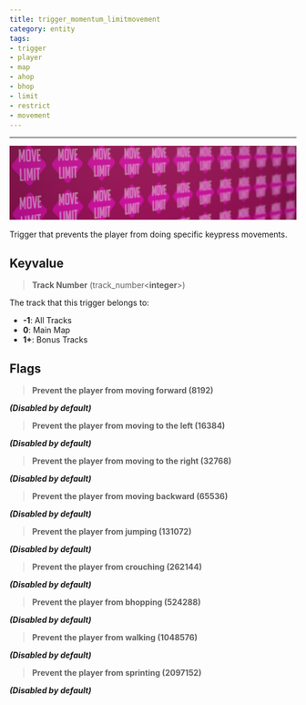 ```yaml
---
title: trigger_momentum_limitmovement
category: entity
tags:
- trigger
- player
- map
- ahop
- bhop
- limit
- restrict
- movement
---
```

----
![Limitmovement trigger texture](/assets/images/trigger_momentum_limitmovement/limitmovement.jpg)


Trigger that prevents the player from doing specific keypress movements.

## Keyvalue

>**Track Number** (track_number&lt;**integer**&gt;)

The track that this trigger belongs to: 

 - **-1**: All Tracks
 - **0**: Main Map
 - **1+**: Bonus Tracks

## Flags

 >**Prevent the player from moving forward (8192)**

 ***(Disabled by default)***
 >**Prevent the player from moving to the left (16384)**
 
 ***(Disabled by default)***
 >**Prevent the player from moving to the right (32768)**
 
 ***(Disabled by default)***
 >**Prevent the player from moving backward (65536)**
 
 ***(Disabled by default)***
 >**Prevent the player from jumping (131072)**
 
 ***(Disabled by default)***
 >**Prevent the player from crouching (262144)**
 
 ***(Disabled by default)***
 >**Prevent the player from bhopping (524288)**
 
 ***(Disabled by default)***
 >**Prevent the player from walking (1048576)**
 
 ***(Disabled by default)***
 >**Prevent the player from sprinting (2097152)**

  ***(Disabled by default)***